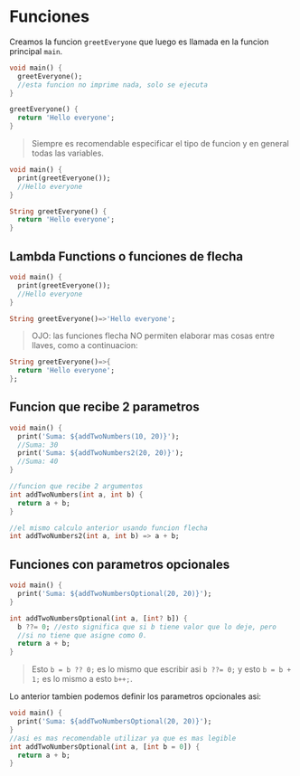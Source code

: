# Funciones

Creamos la funcion `greetEveryone` que luego es llamada en la funcion principal `main`.

```Dart
void main() {
  greetEveryone();
  //esta funcion no imprime nada, solo se ejecuta
}

greetEveryone() {
  return 'Hello everyone';
}
```

>Siempre es recomendable especificar el tipo de funcion y en general todas las variables.

```Dart
void main() {
  print(greetEveryone());
  //Hello everyone
}

String greetEveryone() {
  return 'Hello everyone';
}
```

## Lambda Functions o funciones de flecha

```Dart
void main() {
  print(greetEveryone());
  //Hello everyone
}

String greetEveryone()=>'Hello everyone';
```

>OJO: las funciones flecha NO permiten elaborar mas cosas entre llaves, como a continuacion:

```Dart
String greetEveryone()=>{
  return 'Hello everyone';
};
```

## Funcion que recibe 2 parametros

```Dart
void main() {
  print('Suma: ${addTwoNumbers(10, 20)}');
  //Suma: 30
  print('Suma: ${addTwoNumbers2(20, 20)}');
  //Suma: 40
}

//funcion que recibe 2 argumentos
int addTwoNumbers(int a, int b) {
  return a + b;
}

//el mismo calculo anterior usando funcion flecha
int addTwoNumbers2(int a, int b) => a + b;
```

## Funciones con parametros opcionales

```Dart
void main() {
  print('Suma: ${addTwoNumbersOptional(20, 20)}');
}

int addTwoNumbersOptional(int a, [int? b]) {
  b ??= 0; //esto significa que si b tiene valor que lo deje, pero
  //si no tiene que asigne como 0.
  return a + b;
}
```

>Esto `b = b ?? 0;` es lo mismo que escribir asi `b ??= 0;` y esto `b = b + 1;` es lo mismo a esto `b++;`.

Lo anterior tambien podemos definir los parametros opcionales asi:

```Dart
void main() {
  print('Suma: ${addTwoNumbersOptional(20, 20)}');
}
//asi es mas recomendable utilizar ya que es mas legible
int addTwoNumbersOptional(int a, [int b = 0]) {
  return a + b;
}
```
